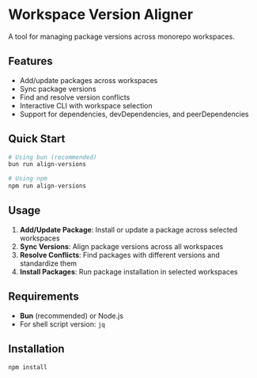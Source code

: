 # Workspace Version Aligner

A tool for managing package versions across monorepo workspaces.

## Features

- Add/update packages across workspaces
- Sync package versions
- Find and resolve version conflicts
- Interactive CLI with workspace selection
- Support for dependencies, devDependencies, and peerDependencies

## Quick Start

```bash
# Using bun (recommended)
bun run align-versions

# Using npm
npm run align-versions
```

## Usage

1. **Add/Update Package**: Install or update a package across selected workspaces
2. **Sync Versions**: Align package versions across all workspaces
3. **Resolve Conflicts**: Find packages with different versions and standardize them
4. **Install Packages**: Run package installation in selected workspaces

## Requirements

- **Bun** (recommended) or Node.js
- For shell script version: `jq`

## Installation

```bash
npm install
```

